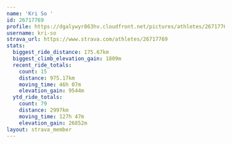 ```yaml
---
name: 'Kri So '
id: 26717769
profile: https://dgalywyr863hv.cloudfront.net/pictures/athletes/26717769/7761026/14/large.jpg
username: kri-so
strava_url: https://www.strava.com/athletes/26717769
stats:
  biggest_ride_distance: 175.67km
  biggest_climb_elevation_gain: 1809m
  recent_ride_totals:
    count: 15
    distance: 975.17km
    moving_time: 46h 07m
    elevation_gain: 9544m
  ytd_ride_totals:
    count: 79
    distance: 2997km
    moving_time: 127h 47m
    elevation_gain: 26852m
layout: strava_member
--- 
```

